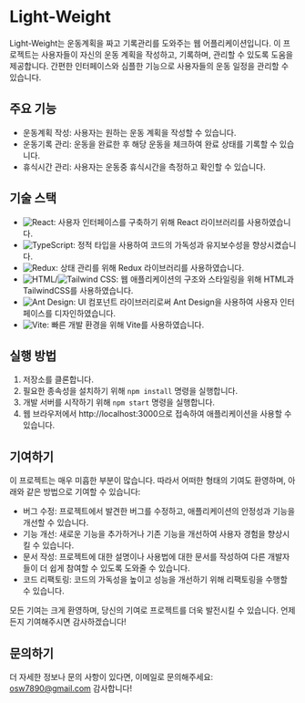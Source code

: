 <!-- 프로젝트 소개 -->
# Light-Weight

Light-Weight는 운동계획을 짜고 기록관리를 도와주는 웹 어플리케이션입니다. 이 프로젝트는 사용자들이 자신의 운동 계획을 작성하고, 기록하며, 관리할 수 있도록 도움을 제공합니다. 간편한 인터페이스와 심플한 기능으로 사용자들의 운동 일정을 관리할 수 있습니다.

## 주요 기능

- 운동계획 작성: 사용자는 원하는 운동 계획을 작성할 수 있습니다.
- 운동기록 관리: 운동을 완료한 후 해당 운동을 체크하여 완료 상태를 기록할 수 있습니다.
- 휴식시간 관리: 사용자는 운동중 휴식시간을 측정하고 확인할 수 있습니다.

## 기술 스택

- ![React](https://img.shields.io/badge/-React-61DAFB?style=flat&logo=React&logoColor=white): 사용자 인터페이스를 구축하기 위해 React 라이브러리를 사용하였습니다.
- ![TypeScript](https://img.shields.io/badge/-TypeScript-3178C6?style=flat&logo=TypeScript&logoColor=white): 정적 타입을 사용하여 코드의 가독성과 유지보수성을 향상시켰습니다.
- ![Redux](https://img.shields.io/badge/-Redux-764ABC?style=flat&logo=Redux&logoColor=white): 상태 관리를 위해 Redux 라이브러리를 사용하였습니다.
- ![HTML](https://img.shields.io/badge/-HTML-E34F26?style=flat&logo=HTML5&logoColor=white)/![Tailwind CSS](https://img.shields.io/badge/-Tailwind%20CSS-38B2AC?style=flat&logo=Tailwind%20CSS&logoColor=white): 웹 애플리케이션의 구조와 스타일링을 위해 HTML과 TailwindCSS를 사용하였습니다.
- ![Ant Design](https://img.shields.io/badge/-Ant%20Design-0170FE?style=flat&logo=Ant%20Design&logoColor=white): UI 컴포넌트 라이브러리로써 Ant Design을 사용하여 사용자 인터페이스를 디자인하였습니다.
- ![Vite](https://img.shields.io/badge/-Vite-646CFF?style=flat&logo=Vite&logoColor=white): 빠른 개발 환경을 위해 Vite를 사용하였습니다.

## 실행 방법

1. 저장소를 클론합니다.
2. 필요한 종속성을 설치하기 위해 `npm install` 명령을 실행합니다.
3. 개발 서버를 시작하기 위해 `npm start` 명령을 실행합니다.
4. 웹 브라우저에서 http://localhost:3000으로 접속하여 애플리케이션을 사용할 수 있습니다.

## 기여하기

이 프로젝트는 매우 미흡한 부분이 많습니다. 따라서 어떠한 형태의 기여도 환영하며, 아래와 같은 방법으로 기여할 수 있습니다:

- 버그 수정: 프로젝트에서 발견한 버그를 수정하고, 애플리케이션의 안정성과 기능을 개선할 수 있습니다.
- 기능 개선: 새로운 기능을 추가하거나 기존 기능을 개선하여 사용자 경험을 향상시킬 수 있습니다.
- 문서 작성: 프로젝트에 대한 설명이나 사용법에 대한 문서를 작성하여 다른 개발자들이 더 쉽게 참여할 수 있도록 도와줄 수 있습니다.
- 코드 리팩토링: 코드의 가독성을 높이고 성능을 개선하기 위해 리팩토링을 수행할 수 있습니다.

모든 기여는 크게 환영하며, 당신의 기여로 프로젝트를 더욱 발전시킬 수 있습니다. 언제든지 기여해주시면 감사하겠습니다!

## 문의하기

더 자세한 정보나 문의 사항이 있다면, 이메일로 문의해주세요: osw7890@gmail.com 감사합니다!
